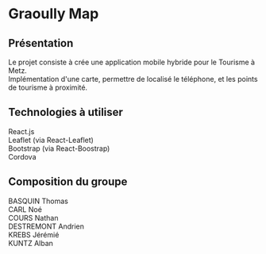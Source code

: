 # Graoully Map

## Présentation
Le projet consiste à crée une application mobile hybride pour le Tourisme à Metz.<br>
Implémentation d'une carte, permettre de localisé le téléphone, et les points de tourisme à proximité.

## Technologies à utiliser
React.js<br>
Leaflet (via React-Leaflet)<br>
Bootstrap (via React-Boostrap)<br>
Cordova

## Composition du groupe
BASQUIN Thomas<br>
CARL Noé<br>
COURS Nathan<br>
DESTREMONT Andrien<br>
KREBS Jérémié<br>
KUNTZ Alban
